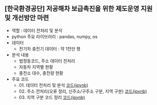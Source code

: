 ## [한국환경공단] 저공해차 보급촉진을 위한 제도운영 지원 및 개선방안 마련
+ 역할 : 데이터 전처리 및 분석
+ python 주요 라이브러리 : pandas, numpy, os
+ 데이터
  - 전기차 충전기 데이터 : 약 1천만 행
+ 분석 내용
  - 법정동코드, 주소 데이터 전처리
  - 자동차 지역별 현황
  - 충전소 대수, 충전량 현황
+ 주요 코드
  - 01\. 데이터 전처리 및 분석 [코드(ipynb)](https://github.com/kbjung/wabotech/blob/main/complete/low_gas_vehicle/analysis.ipynb)
  - 02\. 주소 전처리(오류 정리, 신주소/구주소 구분, 지역 구분) [코드(ipynb)](https://github.com/kbjung/wabotech/blob/main/complete/low_gas_vehicle/address.ipynb)
  - 03\. 지역 구분 코드 정리 [코드(ipynb)](https://github.com/kbjung/wabotech/blob/main/complete/low_gas_vehicle/address_code.ipynb)
